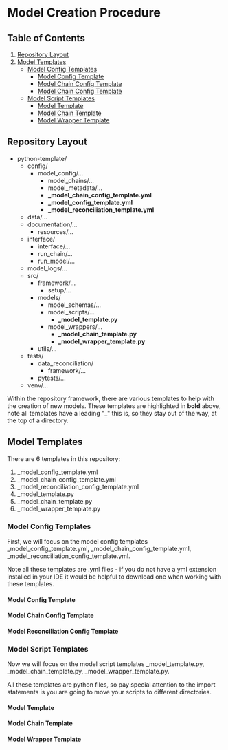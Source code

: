 # Model Creation Procedure

## Table of Contents
1. [Repository Layout](#repository-layout)
2. [Model Templates](#model-templates)
   * [Model Config Templates](#model-config-templates)
     * [Model Config Template](#model-config-template)
     * [Model Chain Config Template](#model-chain-config-template)
     * [Model Chain Config Template](#model-chain-config-template)
   * [Model Script Templates](#model-script-templates)
     * [Model Template](#model-template)
     * [Model Chain Template](#model-chain-template)
     * [Model Wrapper Template](#model-wrapper-template)

## Repository Layout
* python-template/
  * config/
    * model_config/...
      * model_chains/...
      * model_metadata/...
      * **_model_chain_config_template.yml**
      * **_model_config_template.yml**
      * **_model_reconciliation_template.yml**
  * data/...
  * documentation/...
    * resources/...
  * interface/
    * interface/...
    * run_chain/...
    * run_model/...
  * model_logs/...
  * src/
    * framework/...
      * setup/...
    * models/
      * model_schemas/...
      * model_scripts/...
        * **_model_template.py**
      * model_wrappers/...
        * **_model_chain_template.py**
        * **_model_wrapper_template.py**
    * utils/...
  * tests/
    * data_reconciliation/
      * framework/...
    * pytests/...
  * venv/...


Within the repository framework, there are various templates to help
with the creation of new models. These templates are highlighted in **bold**
above, note all templates have a leading "_" this is, so they stay out of the way, at the top of a directory.

## Model Templates
There are 6 templates in this repository:
1. _model_config_template.yml
2. _model_chain_config_template.yml
3. _model_reconciliation_config_template.yml
4. _model_template.py
5. _model_chain_template.py
6. _model_wrapper_template.py

### Model Config Templates
First, we will focus on the model config templates _model_config_template.yml, 
_model_chain_config_template.yml, _model_reconciliation_config_template.yml. 

Note all these templates are .yml files - if you do not have a yml extension installed in your IDE it would be 
helpful to download one when working with these templates.

#### Model Config Template

#### Model Chain Config Template

#### Model Reconciliation Config Template

### Model Script Templates
Now we will focus on the model script templates _model_template.py, _model_chain_template.py, 
_model_wrapper_template.py.

All these templates are python files, so pay special attention to the import statements
is you are going to move your scripts to different directories.

#### Model Template

#### Model Chain Template

#### Model Wrapper Template